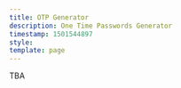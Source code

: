 ```yaml
---
title: OTP Generator
description: One Time Passwords Generator
timestamp: 1501544897
style: 
template: page
---
```

TBA